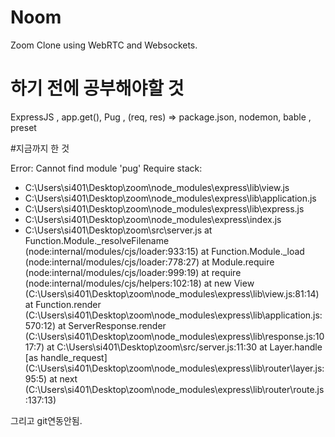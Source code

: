 # Noom

Zoom Clone using WebRTC and Websockets.


# 하기 전에 공부해야할 것 

ExpressJS , app.get(), Pug , (req, res) =>
package.json, nodemon, bable , preset


#지금까지 한 것

Error: Cannot find module 'pug'
Require stack:
- C:\Users\si401\Desktop\zoom\node_modules\express\lib\view.js
- C:\Users\si401\Desktop\zoom\node_modules\express\lib\application.js
- C:\Users\si401\Desktop\zoom\node_modules\express\lib\express.js
- C:\Users\si401\Desktop\zoom\node_modules\express\index.js
- C:\Users\si401\Desktop\zoom\src\server.js
    at Function.Module._resolveFilename (node:internal/modules/cjs/loader:933:15)
    at Function.Module._load (node:internal/modules/cjs/loader:778:27)
    at Module.require (node:internal/modules/cjs/loader:999:19)
    at require (node:internal/modules/cjs/helpers:102:18)
    at new View (C:\Users\si401\Desktop\zoom\node_modules\express\lib\view.js:81:14)
    at Function.render (C:\Users\si401\Desktop\zoom\node_modules\express\lib\application.js:570:12)
    at ServerResponse.render (C:\Users\si401\Desktop\zoom\node_modules\express\lib\response.js:1017:7)
    at C:\Users\si401\Desktop\zoom\src\/server.js:11:30
    at Layer.handle [as handle_request] (C:\Users\si401\Desktop\zoom\node_modules\express\lib\router\layer.js:95:5)
    at next (C:\Users\si401\Desktop\zoom\node_modules\express\lib\router\route.js:137:13)

그리고 git연동안됨.